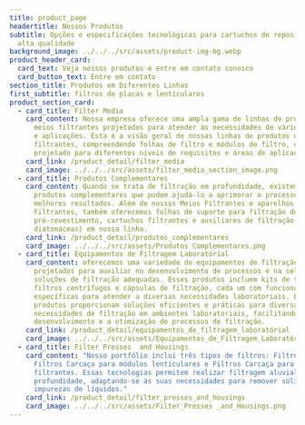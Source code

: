 ```yaml
---
title: product_page
headertitle: Nossos Produtos
subtitle: Opções e especificações tecnológicas para cartuchos de reposição de
  alta qualidade
background_image: ../../../src/assets/product-img-bg.webp
product_header_card:
  card_text: Veja nossos produtos e entre em contato conosco
  card_button_text: Entre em contato
section_title: Produtos em Diferentes Linhas
first_subtitle: filtros de placas e lenticulares
product_section_card:
  - card_title: Filter Media
    card_content: Nossa empresa oferece uma ampla gama de linhas de produtos de
      meios filtrantes projetados para atender às necessidades de vários setores
      e aplicações. Esta é a visão geral de nossas linhas de produtos de meios
      filtrantes, compreendendo folhas de filtro e módulos de filtro, cada um
      projetado para diferentes níveis de requisitos e áreas de aplicação.
    card_link: /product_detail/filter_media
    card_image: ../../../src/assets/filter_media_section_image.png
  - card_title: Produtos Complementares
    card_content: Quando se trata de filtração em profundidade, existem vários
      produtos complementares que podem ajudá-lo a aprimorar o processo e obter
      melhores resultados. Além de nossos Meios Filtrantes e aparelhos
      Filtrantes, também oferecemos folhas de suporte para filtração de
      pré-revestimento, cartuchos filtrantes e auxiliares de filtração (terra de
      diatomáceas) em nossa linha.
    card_link: /product_detail/produtos_complementares
    card_image: ../../../src/assets/Produtos Complementares.png
  - card_title: Equipamentos de Filtragem Laboratórial
    card_content: oferecemos uma variedade de equipamentos de filtração laboratorial
      projetados para auxiliar no desenvolvimento de processos e na seleção de
      soluções de filtração adequadas. Esses produtos incluem kits de teste,
      filtros centrífugos e cápsulas de filtração, cada um com funcionalidades
      específicas para atender a diversas necessidades laboratoriais. Esses
      produtos proporcionam soluções eficientes e práticas para diversas
      necessidades de filtração em ambientes laboratoriais, facilitando o
      desenvolvimento e a otimização de processos de filtração.
    card_link: /product_detail/equipamentos_de_filtragem_laboratórial
    card_image: ../../../src/assets/Equipamentos_de_Filtragem_Laboratórial.png
  - card_title: Filter Presses  and Housings
    card_content: "Nosso portfólio inclui três tipos de filtros: Filtros Prensa,
      Filtros Carcaça para módulos lenticulares e Filtros Carcaça para cartuchos
      filtrantes. Essas tecnologias permitem realizar filtragem aluvial ou de
      profundidade, adaptando-se às suas necessidades para remover sólidos ou
      impurezas de líquidos."
    card_link: /product_detail/filter_presses_and_housings
    card_image: ../../../src/assets/Filter_Presses _and_Housings.png
---
```

